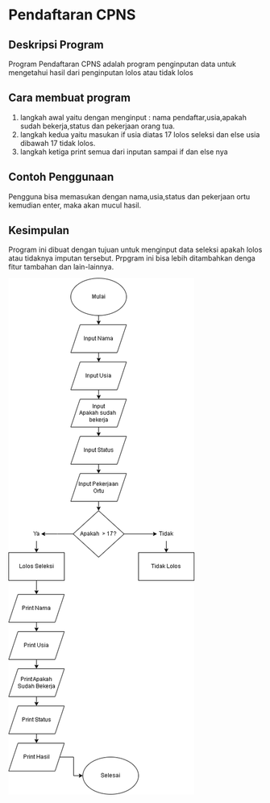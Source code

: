 # Pendaftaran CPNS

## Deskripsi Program
Program Pendaftaran CPNS adalah program penginputan data untuk mengetahui hasil dari penginputan lolos atau tidak lolos

## Cara membuat program 
1. langkah awal yaitu dengan menginput : nama pendaftar,usia,apakah sudah bekerja,status dan pekerjaan orang tua.
2. langkah kedua yaitu masukan if  usia diatas 17 lolos seleksi dan else usia dibawah 17 tidak lolos.
3. langkah ketiga print semua dari inputan sampai if dan else nya

## Contoh Penggunaan
Pengguna bisa memasukan dengan nama,usia,status dan pekerjaan ortu kemudian enter, maka akan mucul hasil. 

## Kesimpulan
Program ini dibuat dengan tujuan untuk menginput data seleksi apakah lolos atau tidaknya imputan tersebut. Prpgram ini bisa lebih ditambahkan denga fitur tambahan dan lain-lainnya.

![Deskripsi Gambar](Homework.drawio.png)




